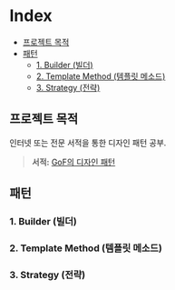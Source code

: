 # Index
* [프로젝트 목적](#purpose)
* [패턴](#patterns)
    * [1. Builder (빌더)](#1-builder-빌더)
    * [2. Template Method (템플릿 메소드)](#2-template-method-템플릿-메소드)
    * [3. Strategy (전략)](#3-strategy-전략)


## <a name="purpose"/>프로젝트 목적</a>
인터넷 또는 전문 서적을 통한 디자인 패턴 공부.
>**서적:** [GoF의 디자인 패턴](http://www.yes24.com/Product/Goods/17525598)

## <a name="patterns"/>패턴</a>
### 1. Builder (빌더)
### 2. Template Method (템플릿 메소드)
### 3. Strategy (전략)
